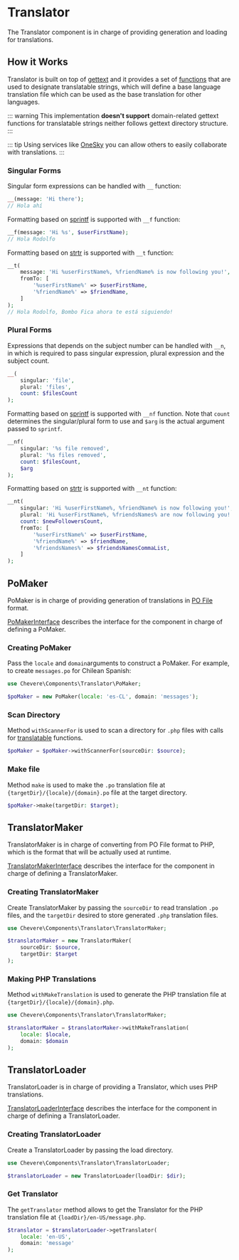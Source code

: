 # Translator

The Translator component is in charge of providing generation and loading for translations.

## How it Works

Translator is built on top of [gettext](https://www.gnu.org/software/gettext/) and it provides a set of [functions](https://github.com/chevere/chevere/blob/master/src/Chevere/Components/Translator/functions.php) that are used to designate translatable strings, which will define a base language translation file which can be used as the base translation for other languages.

::: warning
This implementation **doesn't support** domain-related gettext functions for translatable strings neither follows gettext directory structure.
:::

::: tip
Using services like [OneSky](https://www.oneskyapp.com/) you can allow others to easily collaborate with translations.
:::

### Singular Forms

Singular form expressions can be handled with `__` function:

```php
__(message: 'Hi there');
// Hola ahí
```

Formatting based on [sprintf](https://www.php.net/sprintf) is supported with `__f` function:

```php
__f(message: 'Hi %s', $userFirstName);
// Hola Rodolfo
```

Formatting based on [strtr](https://www.php.net/strtr) is supported with `__t` function:

```php
__t(
    message: 'Hi %userFirstName%, %friendName% is now following you!',
    fromTo: [
        '%userFirstName%' => $userFirstName,
        '%friendName%' => $friendName,
    ]
);
// Hola Rodolfo, Bombo Fica ahora te está siguiendo!
```

### Plural Forms

Expressions that depends on the subject number can be handled with `__n`, in which is required to pass singular expression, plural expression and the subject count.

```php
__(
    singular: 'file',
    plural: 'files',
    count: $filesCount
);
```

Formatting based on [sprintf](https://www.php.net/sprintf) is supported with `__nf` function. Note that `count` determines the singular/plural form to use and `$arg` is the actual argument passed to `sprintf`.

```php
__nf(
    singular: '%s file removed',
    plural: '%s files removed',
    count: $filesCount,
    $arg
);
```

Formatting based on [strtr](https://www.php.net/strtr) is supported with `__nt` function:

```php
__nt(
    singular: 'Hi %userFirstName%, %friendName% is now following you!',
    plural: 'Hi %userFirstName%, %friendsNames% are now following you!',
    count: $newFollowersCount,
    fromTo: [
        '%userFirstName%' => $userFirstName,
        '%friendName%' => $friendName,
        '%friendsNames%' => $friendsNamesCommaList,
    ]
);
```

## PoMaker

PoMaker is in charge of providing generation of translations in [PO File](https://www.gnu.org/software/gettext/manual/html_node/PO-Files.html) format.

[PoMakerInterface](../reference/Chevere/Interfaces/Translator/PoMakerInterface.md) describes the interface for the component in charge of defining a PoMaker.

### Creating PoMaker

Pass the `locale` and `domain`arguments to construct a PoMaker. For example, to create `messages.po` for Chilean Spanish:

```php
use Chevere\Components\Translator\PoMaker;

$poMaker = new PoMaker(locale: 'es-CL', domain: 'messages');
```

### Scan Directory

Method `withScannerFor` is used to scan a directory for `.php` files with calls for [translatable](#how-it-works) functions.

```php
$poMaker = $poMaker->withScannerFor(sourceDir: $source);
```

### Make file

Method `make` is used to make the `.po` translation file at `{targetDir}/{locale}/{domain}.po` file at the target directory.

```php
$poMaker->make(targetDir: $target);
```

## TranslatorMaker

TranslatorMaker is in charge of converting from PO File format to PHP, which is the format that will be actually used at runtime.

[TranslatorMakerInterface](../reference/Chevere/Interfaces/Translator/TranslatorMakerInterface.md) describes the interface for the component in charge of defining a TranslatorMaker.

### Creating TranslatorMaker

Create TranslatorMaker by passing the `sourceDir` to read translation `.po` files, and the `targetDir` desired to store generated `.php` translation files.

```php
use Chevere\Components\Translator\TranslatorMaker;

$translatorMaker = new TranslatorMaker(
    sourceDir: $source,
    targetDir: $target
);
```

### Making PHP Translations

Method `withMakeTranslation` is used to generate the PHP translation file at `{targetDir}/{locale}/{domain}.php`.

```php
use Chevere\Components\Translator\TranslatorMaker;

$translatorMaker = $translatorMaker->withMakeTranslation(
    locale: $locale,
    domain: $domain
);
```

## TranslatorLoader

TranslatorLoader is in charge of providing a Translator, which uses PHP translations.

[TranslatorLoaderInterface](../reference/Chevere/Interfaces/Translator/TranslatorLoaderInterface.md) describes the interface for the component in charge of defining a TranslatorLoader.

### Creating TranslatorLoader

Create a TranslatorLoader by passing the load directory.

```php
use Chevere\Components\Translator\TranslatorLoader;

$translatorLoader = new TranslatorLoader(loadDir: $dir);
```

### Get Translator

The `getTranslator` method allows to get the Translator for the PHP translation file at `{loadDir}/en-US/message.php`.

```php
$translator = $translatorLoader->getTranslator(
    locale: 'en-US',
    domain: 'message'
);
```
